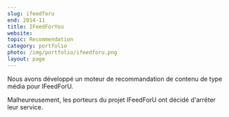 ```yaml
---
slug: ifeedforu
end: 2014-11
title: IFeedForYou
website: 
topic: Recommendation
category: portfolio
photo: /img/portfolio/ifeedforu.png
layout: page
---
```

Nous avons développé un moteur de recommandation de contenu de type média pour IFeedForU.

Malheureusement, les porteurs du projet IFeedForU ont décidé d'arrêter leur service.